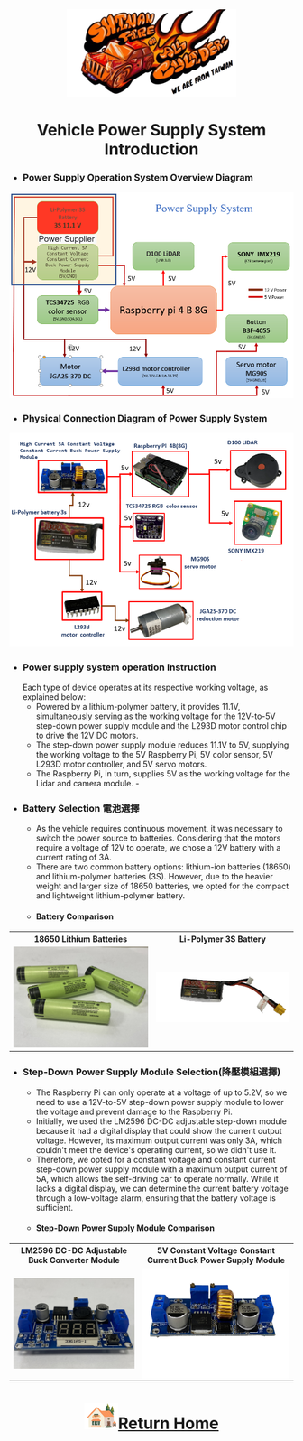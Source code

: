 <div align="center"><img src="../../other/img/logo.png" width="300" alt=" logo"></div>

# <div align="center">Vehicle Power Supply System Introduction</div> 
- ### Power Supply Operation System Overview Diagram
<div align="center"><img src="./img/Power_supply_system.png" width="600"></div>

- ###  Physical Connection Diagram of Power Supply System 
<div align="center"><img src="./img/Power_supply_system of Summary diagram1.png" width="600"></div>

- ### Power supply system operation Instruction
  Each type of device operates at its respective working voltage, as explained below:
  - Powered by a lithium-polymer battery, it provides 11.1V, simultaneously serving as the working voltage for the 12V-to-5V step-down power supply module and the L293D motor control chip to drive the 12V DC motors.
  - The step-down power supply module reduces 11.1V to 5V, supplying the working voltage to the 5V Raspberry Pi, 5V color sensor, 5V L293D motor controller, and 5V servo motors.
  - The Raspberry Pi, in turn, supplies 5V as the working voltage for the Lidar and camera module.  - 
- ###  Battery Selection 電池選擇
  - As the vehicle requires continuous movement, it was necessary to switch the power source to batteries. Considering that the motors require a voltage of 12V to operate, we chose a 12V battery with a current rating of 3A.
  - There are two common battery options: lithium-ion batteries (18650) and lithium-polymer batteries (3S). However, due to the heavier weight and larger size of 18650 batteries, we opted for the compact and lightweight lithium-polymer battery.
  - #### Battery Comparison

<div align="center" width=100%>
<table>
<tr align="center">
  <th> 18650 Lithium Batteries </th> <th>Li-Polymer 3S Battery 
  </th>
</tr>
<tr align="center">
  <td>
  <img src="./img/18650.jpeg" width = "300"  alt="18650" /> </td>
  <td>
  <img src="./img/lipo_battery.png" width = "300" alt="lipo_battery"  />
  </td>
</tr>
</table>
</div>

 - ### Step-Down Power Supply Module  Selection(降壓模組選擇)
    - The Raspberry Pi can only operate at a voltage of up to 5.2V, so we need to use a 12V-to-5V step-down power supply module to lower the voltage and prevent damage to the Raspberry Pi.
    - Initially, we used the LM2596 DC-DC adjustable step-down module because it had a digital display that could show the current output voltage. However, its maximum output current was only 3A, which couldn't meet the device's operating current, so we didn't use it.
    - Therefore, we opted for a constant voltage and constant current step-down power supply module with a maximum output current of 5A, which allows the self-driving car to operate normally. While it lacks a digital display, we can determine the current battery voltage through a low-voltage alarm, ensuring that the battery voltage is sufficient.
    - #### Step-Down Power Supply Module Comparison
<div align="center">
<table with=100%>
<tr align="center">
<th> LM2596 DC-DC Adjustable Buck Converter Module </th>
<th>5V Constant Voltage Constant Current Buck Power Supply Module</th>
</tr>
<tr align="center">
  <td><img src="./img/LM25.jpeg" width = "250" height = "" alt="MG90S" align=center />  </td>
  <td><img src="./img/ADIO-DC36V5A.png" width = "300" height = "" alt="MG90S" align=center /> 
  </td>
</tr>
</table>
</div>

# <div align="center">![HOME](../../other/img/Home.png)[Return Home](../../)</div>  

